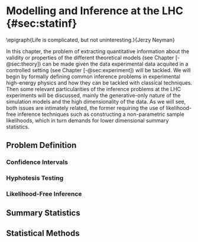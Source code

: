 # Modelling and Inference at the LHC {#sec:statinf}

\epigraph{Life is complicated, but
  not uninteresting.}{Jerzy Neyman}

In this chapter, the problem of extracting quantitative
information about the validity or properties of the different
theoretical models (see Chapter [-@sec:theory]) can be made given the
data experimental data acquited in a controlled setting (see Chapter
[-@sec:experiment]) will be tackled. We will begin by formally defining
common inference problems in experimental high-energy physics and how they
can be tackled with classical techniques.
Then some relevant particularities of the inference problems
at the LHC experiments will be discussed, mainly the
generative-only nature of the simulation models and the high dimensionality
of the data. As we will see, both issues are intimately related, the former
requiring the use of likelihood-free inference techniques such as constructing
a non-parametric sample likelihoods, which in turn demands for lower
dimensional summary statistics.


## Problem Definition

### Confidence Intervals
### Hyphotesis Testing

### Likelihood-Free Inference

## Summary Statistics

## Statistical Methods

